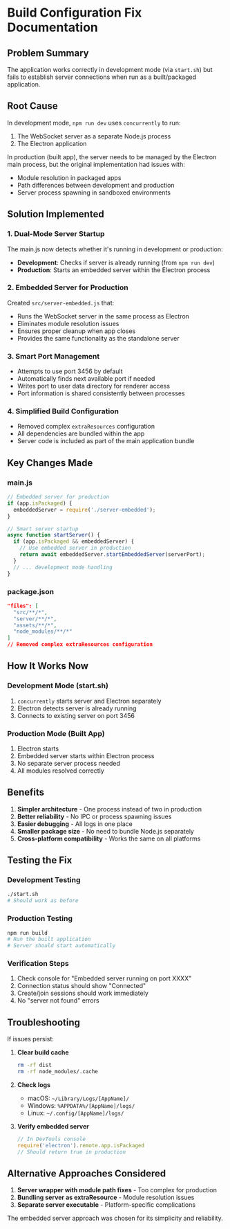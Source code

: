 # Build Configuration Fix Documentation

## Problem Summary
The application works correctly in development mode (via `start.sh`) but fails to establish server connections when run as a built/packaged application.

## Root Cause
In development mode, `npm run dev` uses `concurrently` to run:
1. The WebSocket server as a separate Node.js process
2. The Electron application

In production (built app), the server needs to be managed by the Electron main process, but the original implementation had issues with:
- Module resolution in packaged apps
- Path differences between development and production
- Server process spawning in sandboxed environments

## Solution Implemented

### 1. **Dual-Mode Server Startup**
The main.js now detects whether it's running in development or production:
- **Development**: Checks if server is already running (from `npm run dev`)
- **Production**: Starts an embedded server within the Electron process

### 2. **Embedded Server for Production**
Created `src/server-embedded.js` that:
- Runs the WebSocket server in the same process as Electron
- Eliminates module resolution issues
- Ensures proper cleanup when app closes
- Provides the same functionality as the standalone server

### 3. **Smart Port Management**
- Attempts to use port 3456 by default
- Automatically finds next available port if needed
- Writes port to user data directory for renderer access
- Port information is shared consistently between processes

### 4. **Simplified Build Configuration**
- Removed complex `extraResources` configuration
- All dependencies are bundled within the app
- Server code is included as part of the main application bundle

## Key Changes Made

### main.js
```javascript
// Embedded server for production
if (app.isPackaged) {
  embeddedServer = require('./server-embedded');
}

// Smart server startup
async function startServer() {
  if (app.isPackaged && embeddedServer) {
    // Use embedded server in production
    return await embeddedServer.startEmbeddedServer(serverPort);
  }
  // ... development mode handling
}
```

### package.json
```json
"files": [
  "src/**/*",
  "server/**/*",
  "assets/**/*",
  "node_modules/**/*"
]
// Removed complex extraResources configuration
```

## How It Works Now

### Development Mode (start.sh)
1. `concurrently` starts server and Electron separately
2. Electron detects server is already running
3. Connects to existing server on port 3456

### Production Mode (Built App)
1. Electron starts
2. Embedded server starts within Electron process
3. No separate server process needed
4. All modules resolved correctly

## Benefits
1. **Simpler architecture** - One process instead of two in production
2. **Better reliability** - No IPC or process spawning issues
3. **Easier debugging** - All logs in one place
4. **Smaller package size** - No need to bundle Node.js separately
5. **Cross-platform compatibility** - Works the same on all platforms

## Testing the Fix

### Development Testing
```bash
./start.sh
# Should work as before
```

### Production Testing
```bash
npm run build
# Run the built application
# Server should start automatically
```

### Verification Steps
1. Check console for "Embedded server running on port XXXX"
2. Connection status should show "Connected"
3. Create/join sessions should work immediately
4. No "server not found" errors

## Troubleshooting

If issues persist:

1. **Clear build cache**
   ```bash
   rm -rf dist
   rm -rf node_modules/.cache
   ```

2. **Check logs**
   - macOS: `~/Library/Logs/[AppName]/`
   - Windows: `%APPDATA%/[AppName]/logs/`
   - Linux: `~/.config/[AppName]/logs/`

3. **Verify embedded server**
   ```javascript
   // In DevTools console
   require('electron').remote.app.isPackaged
   // Should return true in production
   ```

## Alternative Approaches Considered

1. **Server wrapper with module path fixes** - Too complex for production
2. **Bundling server as extraResource** - Module resolution issues
3. **Separate server executable** - Platform-specific complications

The embedded server approach was chosen for its simplicity and reliability.
